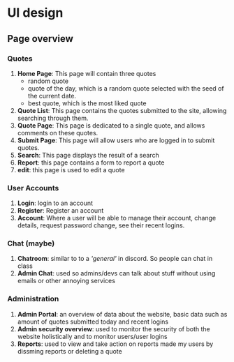 # UI design
## Page overview
### Quotes
1. **Home Page**: This page will contain three quotes 
    - random quote
    - quote of the day, which is a random quote selected with the seed of the current date.
    - best quote, which is the most liked quote
2. **Quote List**: This page contains the quotes submitted to the site, allowing searching through them.
3. **Quote Page**: This page is dedicated to a single quote, and allows comments on these quotes.
4. **Submit Page**: This page will allow users who are logged in to submit quotes.
5. **Search**: This page displays the result of a search
6. **Report**: this page contains a form to report a quote
7. **edit**: this page is used to edit a quote

### User Accounts
1. **Login**: login to an account
2. **Register**: Register an account
3. **Account**: Where a user will be able to manage their account, change details, request password change, see their recent logins.

### Chat (maybe)
1. **Chatroom**: similar to to a *'general'* in discord. So people can chat in class
2. **Admin Chat**: used so admins/devs can talk about stuff without using emails or other annoying services  

### Administration
1. **Admin Portal**: an overview of data about the website, basic data such as amount of quotes submitted today and recent logins
2. **Admin security overview**: used to monitor the security of both the website holistically and to monitor users/user logins
3. **Reports**: used to view and take action on reports made my users by dissming reports or deleting a quote

